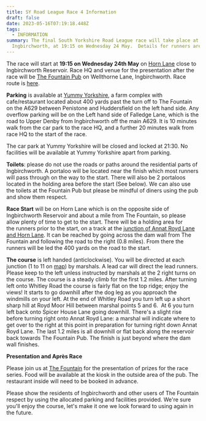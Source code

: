```yaml
---
title: SY Road League Race 4 Information
draft: false
date: 2023-05-16T07:19:18.448Z
tags:
  - INFORMATION
summary: The final South Yorkshire Road League race will take place at
  Ingbirchworth, at 19:15 on Wednesday 24 May.  Details for runners are here.
---
```

The race will start at **19:15 on Wednesday 24th May** on [Horn Lane](https://goo.gl/maps/fDt7bfFjFdgyYLgp8) close to Ingbirchworth Reservoir. Race HQ and venue for the presentation after the race will be [The Fountain Pub](https://goo.gl/maps/9BtNRd54mhUPPdEk9) on Wellthorne Lane, Ingbirchworth.  Race route is [here](https://pfrac.co.uk/static/images/maps/syrl-2023-race-4.jpg).

**Parking** is available at [Yummy Yorkshire](https://goo.gl/maps/NRGgANxG5q2zZ8gb8), a farm complex with cafe/restaurant located about 400 yards past the turn off to The Fountain on the A629 between Penistone and Huddersfield on the left hand side. Any overflow parking will be on the Left hand side of Falledge Lane, which is the road to Upper Denby from Ingbirchworth off the main A629.  It is 10 minutes walk from the car park to the race HQ, and a further 20 minutes walk from race HQ to the start of the race.

The car park at Yummy Yorkshire will be closed and locked at 21:30. No facilities will be available at Yummy Yorkshire apart from parking.

**Toilets**: please do not use the roads or paths around the residential parts of Ingbirchworth. A portaloo will be located near the finish which most runners will pass through on the way to the start. There will also be 2 portaloos located in the holding area before the start (See below). We can also use the toilets at the Fountain Pub but please be mindful of diners using the pub and show them respect. 

**Race Start** will be on Horn Lane which is on the opposite side of Ingbirchworth Reservoir and about a mile from The Fountain, so please allow plenty of time to get to the start. There will be a holding area for the runners prior to the start, on a track at the [junction of Annat Royd Lane and Horn Lane](https://goo.gl/maps/mCXcB61GqSGEd3m67). It can be reached by going across the dam wall from The Fountain and following the road to the right (0.8 miles). From there the runners will be led the 400 yards on the road to the start.

**The course** is left handed (anticlockwise). You will be directed at each junction (1 to 11 on [map](https://pfrac.co.uk/static/images/maps/syrl-2023-race-4.jpg)) by marshals. A lead car will direct the lead runners. Please keep to the left unless instructed by marshals at the 2 right turns on the course. The course is a steady climb for the first 1.2 miles. After turning left onto Whitley Road the course is fairly flat on the top ridge; enjoy the views! It starts to go downhill after the dog leg as you approach the windmills on your left. At the end of Whitley Road you turn left up a short sharp hill at Royd Moor Hill between marshal points 5 and 6.  At 6 you turn left back onto Spicer House Lane going downhill. There's a slight rise before turning right onto Annat Royd Lane: a marshal will indicate where to get over to the right at this point in preparation for turning right down Annat Royd Lane. The last 1.2 miles is all downhill or flat back along the reservoir back towards The Fountain Pub. The finish is just beyond where the dam wall finishes. 

**Presentation and Après Race**

Please join us at [The Fountain](https://goo.gl/maps/9BtNRd54mhUPPdEk9) for the presentation of prizes for the race series. Food will be available at the kiosk in the outside area of the pub. The restaurant inside will need to be booked in advance. 

Please show the residents of Ingbirchworth and other users of The Fountain respect by using the allocated parking and facilities provided. We're sure you'll enjoy the course, let's make it one we look forward to using again in the future.